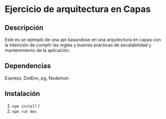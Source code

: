 # Ejercicio de arquitectura en Capas
## Descripción
Este es un ejemplo de una api basandose en una arquitectura en capas con la intención de cumplir las reglas y buenas practicas de escalabilidad y mantenimiento de la aplicación.
## Dependencias
Express, DotEnv, pg, Nodemon


## Instalación
1. `` npm install `` /
2. `` npm run dev ``